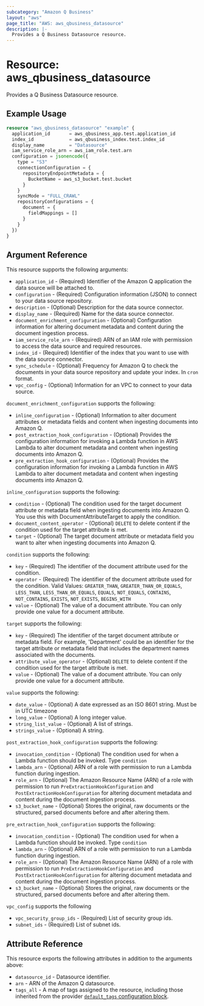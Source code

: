 ```yaml
---
subcategory: "Amazon Q Business"
layout: "aws"
page_title: "AWS: aws_qbusiness_datasource"
description: |-
  Provides a Q Business Datasource resource.
---
```


# Resource: aws_qbusiness_datasource

Provides a Q Business Datasource resource.

## Example Usage

```terraform
resource "aws_qbusiness_datasource" "example" {
  application_id       = aws_qbusiness_app.test.application_id
  index_id             = aws_qbusiness_index.test.index_id
  display_name         = "Datasource"
  iam_service_role_arn = aws_iam_role.test.arn
  configuration = jsonencode({
    type = "S3"
    connectionConfiguration = {
      repositoryEndpointMetadata = {
        BucketName = aws_s3_bucket.test.bucket
      }
    }
    syncMode = "FULL_CRAWL"
    repositoryConfigurations = {
      document = {
        fieldMappings = []
      }
    }
  })
}
```

## Argument Reference

This resource supports the following arguments:

* `application_id` - (Required) Identifier of the Amazon Q application the data source will be attached to.
* `configuration` - (Required) Configuration information (JSON) to connect to your data source repository.
* `description` - (Optional) Description for the data source connector.
* `display_name` - (Required) Name for the data source connector.
* `document_enrichment_configuration` - (Optional) Configuration information for altering document metadata and content during the document ingestion process.
* `iam_service_role_arn` - (Required) ARN of an IAM role with permission to access the data source and required resources.
* `index_id` - (Required) Identifier of the index that you want to use with the data source connector.
* `sync_schedule` - (Optional) Frequency for Amazon Q to check the documents in your data source repository and update your index. In `cron` format.
* `vpc_config` - (Optional) Information for an VPC to connect to your data source.

`document_enrichment_configuration` supports the following:

* `inline_configuration` - (Optional) Information to alter document attributes or metadata fields and content when ingesting documents into Amazon Q.
* `post_extraction_hook_configuration` - (Optional) Provides the configuration information for invoking a Lambda function in AWS Lambda to alter document metadata and content when ingesting documents into Amazon Q.
* `pre_extraction_hook_configuration` - (Optional) Provides the configuration information for invoking a Lambda function in AWS Lambda to alter document metadata and content when ingesting documents into Amazon Q.

`inline_configuration` supports the following:

* `condition` - (Optional) The condition used for the target document attribute or metadata field when ingesting documents into Amazon Q. You use this with DocumentAttributeTarget to apply the condition.
* `document_content_operator` - (Optional) `DELETE` to delete content if the condition used for the target attribute is met.
* `target` - (Optional) The target document attribute or metadata field you want to alter when ingesting documents into Amazon Q.

`condition` supports the following:

* `key` - (Required) The identifier of the document attribute used for the condition.
* `operator` - (Required) The identifier of the document attribute used for the condition. Valid Values: `GREATER_THAN`, `GREATER_THAN_OR_EQUALS`, `LESS_THAN`, `LESS_THAN_OR_EQUALS`, `EQUALS`, `NOT_EQUALS`, `CONTAINS`, `NOT_CONTAINS`, `EXISTS`, `NOT_EXISTS`, `BEGINS_WITH`
* `value` - (Optional) The value of a document attribute. You can only provide one value for a document attribute.

`target` supports the following:

* `key` - (Required) The identifier of the target document attribute or metadata field. For example, 'Department' could be an identifier for the target attribute or metadata field that includes the department names associated with the documents.
* `attribute_value_operator` - (Optional) `DELETE` to delete content if the condition used for the target attribute is met.
* `value` - (Optional) The value of a document attribute. You can only provide one value for a document attribute.

`value` supports the following:

* `date_value` - (Optional) A date expressed as an ISO 8601 string. Must be in UTC timezone
* `long_value` - (Optional) A long integer value.
* `string_list_value` - (Optional) A list of strings.
* `strings_value` - (Optional) A string.

`post_extraction_hook_configuration` supports the following:

* `invocation_condition` - (Optional) The condition used for when a Lambda function should be invoked. Type `condition`
* `lambda_arn` - (Optional) ARN of a role with permission to run a Lambda function during ingestion.
* `role_arn` - (Optional) The Amazon Resource Name (ARN) of a role with permission to run `PreExtractionHookConfiguration` and `PostExtractionHookConfiguration` for altering document metadata and content during the document ingestion process.
* `s3_bucket_name` - (Optional) Stores the original, raw documents or the structured, parsed documents before and after altering them.

`pre_extraction_hook_configuration` supports the following:

* `invocation_condition` - (Optional) The condition used for when a Lambda function should be invoked. Type `condition`
* `lambda_arn` - (Optional) ARN of a role with permission to run a Lambda function during ingestion.
* `role_arn` - (Optional) The Amazon Resource Name (ARN) of a role with permission to run `PreExtractionHookConfiguration` and `PostExtractionHookConfiguration` for altering document metadata and content during the document ingestion process.
* `s3_bucket_name` - (Optional) Stores the original, raw documents or the structured, parsed documents before and after altering them.

`vpc_config` supports the following

* `vpc_security_group_ids` - (Required) List of security group ids.
* `subnet_ids` - (Required) List of subnet ids.

## Attribute Reference

This resource exports the following attributes in addition to the arguments above:

* `datasource_id` - Datasource identifier.
* `arn` - ARN of the Amazon Q datasource.
* `tags_all` - A map of tags assigned to the resource, including those inherited from the provider [`default_tags` configuration block](https://registry.terraform.io/providers/hashicorp/aws/latest/docs#default_tags-configuration-block).
